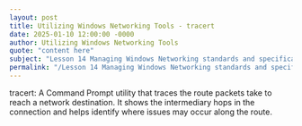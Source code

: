 ```yaml
---
layout: post
title: Utilizing Windows Networking Tools - tracert
date: 2025-01-10 12:00:00 -0000
author: Utilizing Windows Networking Tools
quote: "content here"
subject: "Lesson 14 Managing Windows Networking standards and specifications"
permalink: "/Lesson 14 Managing Windows Networking standards and specifications/Utilizing Windows Networking Tools/Utilizing Windows Networking Tools - tracert"
---
```


tracert: A Command Prompt utility that traces the route packets take to reach a network destination. It shows the intermediary hops in the connection and helps identify where issues may occur along the route.
